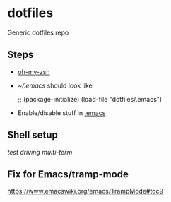 # dotfiles
Generic dotfiles repo

## Steps

* [oh-my-zsh](https://github.com/robbyrussell/oh-my-zsh)
* *~/.emacs* should look like

    ;; (package-initialize)
    (load-file "dotfiles/.emacs")

* Enable/disable stuff in [.emacs](.emacs)

## Shell setup

*test driving multi-term*

## Fix for Emacs/tramp-mode
https://www.emacswiki.org/emacs/TrampMode#toc9
